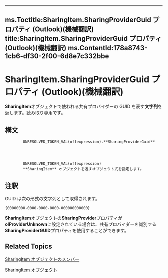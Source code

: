 

---
ms.Toctitle:SharingItem.SharingProviderGuid プロパティ (Outlook)(機械翻訳)
title:SharingItem.SharingProviderGuid プロパティ (Outlook)(機械翻訳)
ms.ContentId:178a8743-1cb6-df30-2f00-6d8e7c332bbe
---
# SharingItem.SharingProviderGuid プロパティ (Outlook)(機械翻訳)




**SharingItem**オブジェクトで使われる共有プロバイダーの GUID を表す**文字列**を返します。読み取り専用です。

## 構文

            UNRESOLVED_TOKEN_VAL(offexpression).**SharingProviderGuid**




            UNRESOLVED_TOKEN_VAL(offexpression)
            **SharingItem** オブジェクトを返すオブジェクト式を指定します。



## 注釈
GUID は次の形式の文字列として取得されます。

```sourcecode
{00000000-0000-0000-0000-000000000000}
```




**SharingItem**オブジェクトの**SharingProvider**プロパティが**olProviderUnknown**に設定されている場合は、共有プロバイダーを識別する**SharingProviderGUID**プロパティを使用することができます。



## Related Topics

[SharingItem オブジェクトのメンバー](719ad60e-2242-2c54-778f-006b61690389.md)

[SharingItem オブジェクト](63dd3451-44f3-7cc4-c6e2-7dad5835a7d2.md)




